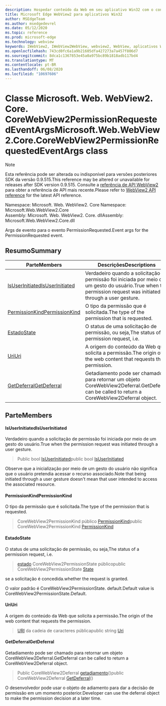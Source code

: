```yaml
---
description: Hospedar conteúdo da Web em seu aplicativo Win32 com o controle WebView2 do Microsoft Edge
title: Microsoft Edge WebView2 para aplicativos Win32
author: MSEdgeTeam
ms.author: msedgedevrel
ms.date: 05/12/2020
ms.topic: reference
ms.prod: microsoft-edge
ms.technology: webview
keywords: IWebView2, IWebView2WebView, webview2, WebView, aplicativos Win32, Win32, Edge, ICoreWebView2, ICoreWebView2Controller, controle do navegador, HTML Edge
ms.openlocfilehash: 743cd0fc6a1a9b21605dfa427273a7a457f806d7
ms.sourcegitcommit: 8dca1c1367853e45a0a975bc89b1818adb117bd4
ms.translationtype: MT
ms.contentlocale: pt-BR
ms.lasthandoff: 06/08/2020
ms.locfileid: "10697606"
---
```

# <span data-ttu-id="d920d-104">Classe Microsoft. Web. WebView2. Core. CoreWebView2PermissionRequestedEventArgs</span><span class="sxs-lookup"><span data-stu-id="d920d-104">Microsoft.Web.WebView2.Core.CoreWebView2PermissionRequestedEventArgs class</span></span> 

> [!NOTE]
> <span data-ttu-id="d920d-105">Esta referência pode ser alterada ou indisponível para versões posteriores SDK da versão 0.9.515.</span><span class="sxs-lookup"><span data-stu-id="d920d-105">This reference may be altered or unavailable for releases after SDK version 0.9.515.</span></span> <span data-ttu-id="d920d-106">Consulte a [referência de API WebView2](../../../webview2-api-reference.md) para obter a referência de API mais recente.</span><span class="sxs-lookup"><span data-stu-id="d920d-106">Please refer to [WebView2 API reference](../../../webview2-api-reference.md) for the latest API reference.</span></span>

<span data-ttu-id="d920d-107">Namespace: Microsoft. Web. WebView2. Core </span><span class="sxs-lookup"><span data-stu-id="d920d-107">Namespace: Microsoft.Web.WebView2.Core</span></span>\
<span data-ttu-id="d920d-108">Assembly: Microsoft. Web. WebView2. Core. dll</span><span class="sxs-lookup"><span data-stu-id="d920d-108">Assembly: Microsoft.Web.WebView2.Core.dll</span></span>

<span data-ttu-id="d920d-109">Args de evento para o evento PermissionRequested.</span><span class="sxs-lookup"><span data-stu-id="d920d-109">Event args for the PermissionRequested event.</span></span>

## <span data-ttu-id="d920d-110">Resumo</span><span class="sxs-lookup"><span data-stu-id="d920d-110">Summary</span></span>

 <span data-ttu-id="d920d-111">Parte</span><span class="sxs-lookup"><span data-stu-id="d920d-111">Members</span></span>                        | <span data-ttu-id="d920d-112">Descrições</span><span class="sxs-lookup"><span data-stu-id="d920d-112">Descriptions</span></span>
--------------------------------|---------------------------------------------
[<span data-ttu-id="d920d-113">IsUserInitiated</span><span class="sxs-lookup"><span data-stu-id="d920d-113">IsUserInitiated</span></span>](#isuserinitiated) | <span data-ttu-id="d920d-114">Verdadeiro quando a solicitação de permissão foi iniciada por meio de um gesto do usuário.</span><span class="sxs-lookup"><span data-stu-id="d920d-114">True when the permission request was initiated through a user gesture.</span></span>
[<span data-ttu-id="d920d-115">PermissionKind</span><span class="sxs-lookup"><span data-stu-id="d920d-115">PermissionKind</span></span>](#permissionkind) | <span data-ttu-id="d920d-116">O tipo da permissão que é solicitada.</span><span class="sxs-lookup"><span data-stu-id="d920d-116">The type of the permission that is requested.</span></span>
[<span data-ttu-id="d920d-117">Estado</span><span class="sxs-lookup"><span data-stu-id="d920d-117">State</span></span>](#state) | <span data-ttu-id="d920d-118">O status de uma solicitação de permissão, ou seja,</span><span class="sxs-lookup"><span data-stu-id="d920d-118">The status of a permission request, i.e.</span></span>
[<span data-ttu-id="d920d-119">Uri</span><span class="sxs-lookup"><span data-stu-id="d920d-119">Uri</span></span>](#uri) | <span data-ttu-id="d920d-120">A origem do conteúdo da Web que solicita a permissão.</span><span class="sxs-lookup"><span data-stu-id="d920d-120">The origin of the web content that requests the permission.</span></span>
[<span data-ttu-id="d920d-121">GetDeferral</span><span class="sxs-lookup"><span data-stu-id="d920d-121">GetDeferral</span></span>](#getdeferral) | <span data-ttu-id="d920d-122">Getadiamento pode ser chamado para retornar um objeto CoreWebView2Deferral.</span><span class="sxs-lookup"><span data-stu-id="d920d-122">GetDeferral can be called to return a CoreWebView2Deferral object.</span></span>

## <span data-ttu-id="d920d-123">Parte</span><span class="sxs-lookup"><span data-stu-id="d920d-123">Members</span></span>

#### <span data-ttu-id="d920d-124">IsUserInitiated</span><span class="sxs-lookup"><span data-stu-id="d920d-124">IsUserInitiated</span></span> 

<span data-ttu-id="d920d-125">Verdadeiro quando a solicitação de permissão foi iniciada por meio de um gesto do usuário.</span><span class="sxs-lookup"><span data-stu-id="d920d-125">True when the permission request was initiated through a user gesture.</span></span>

> <span data-ttu-id="d920d-126">Public bool [IsUserInitiated](#isuserinitiated)</span><span class="sxs-lookup"><span data-stu-id="d920d-126">public bool [IsUserInitiated](#isuserinitiated)</span></span>

<span data-ttu-id="d920d-127">Observe que a inicialização por meio de um gesto do usuário não significa que o usuário pretendia acessar o recurso associado.</span><span class="sxs-lookup"><span data-stu-id="d920d-127">Note that being initiated through a user gesture doesn't mean that user intended to access the associated resource.</span></span>

#### <span data-ttu-id="d920d-128">PermissionKind</span><span class="sxs-lookup"><span data-stu-id="d920d-128">PermissionKind</span></span> 

<span data-ttu-id="d920d-129">O tipo da permissão que é solicitada.</span><span class="sxs-lookup"><span data-stu-id="d920d-129">The type of the permission that is requested.</span></span>

> <span data-ttu-id="d920d-130">CoreWebView2PermissionKind público [PermissionKind](#permissionkind)</span><span class="sxs-lookup"><span data-stu-id="d920d-130">public CoreWebView2PermissionKind [PermissionKind](#permissionkind)</span></span>

#### <span data-ttu-id="d920d-131">Estado</span><span class="sxs-lookup"><span data-stu-id="d920d-131">State</span></span> 

<span data-ttu-id="d920d-132">O status de uma solicitação de permissão, ou seja,</span><span class="sxs-lookup"><span data-stu-id="d920d-132">The status of a permission request, i.e.</span></span>

> <span data-ttu-id="d920d-133">[estado](#state) CoreWebView2PermissionState público</span><span class="sxs-lookup"><span data-stu-id="d920d-133">public CoreWebView2PermissionState [State](#state)</span></span>

<span data-ttu-id="d920d-134">se a solicitação é concedida.</span><span class="sxs-lookup"><span data-stu-id="d920d-134">whether the request is granted.</span></span>

<span data-ttu-id="d920d-135">O valor padrão é CoreWebView2PermissionState. default.</span><span class="sxs-lookup"><span data-stu-id="d920d-135">Default value is CoreWebView2PermissionState.Default.</span></span>

#### <span data-ttu-id="d920d-136">Uri</span><span class="sxs-lookup"><span data-stu-id="d920d-136">Uri</span></span> 

<span data-ttu-id="d920d-137">A origem do conteúdo da Web que solicita a permissão.</span><span class="sxs-lookup"><span data-stu-id="d920d-137">The origin of the web content that requests the permission.</span></span>

> <span data-ttu-id="d920d-138">[URI](#uri) da cadeia de caracteres pública</span><span class="sxs-lookup"><span data-stu-id="d920d-138">public string [Uri](#uri)</span></span>

#### <span data-ttu-id="d920d-139">GetDeferral</span><span class="sxs-lookup"><span data-stu-id="d920d-139">GetDeferral</span></span> 

<span data-ttu-id="d920d-140">Getadiamento pode ser chamado para retornar um objeto CoreWebView2Deferral.</span><span class="sxs-lookup"><span data-stu-id="d920d-140">GetDeferral can be called to return a CoreWebView2Deferral object.</span></span>

> <span data-ttu-id="d920d-141">Public CoreWebView2Deferral [getadiamento](#getdeferral)()</span><span class="sxs-lookup"><span data-stu-id="d920d-141">public CoreWebView2Deferral [GetDeferral](#getdeferral)()</span></span>

<span data-ttu-id="d920d-142">O desenvolvedor pode usar o objeto de adiamento para dar a decisão de permissão em um momento posterior.</span><span class="sxs-lookup"><span data-stu-id="d920d-142">Developer can use the deferral object to make the permission decision at a later time.</span></span>


